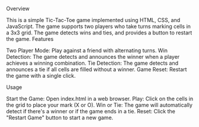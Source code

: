 Overview

This is a simple Tic-Tac-Toe game implemented using HTML, CSS, and JavaScript. The game supports two players who take turns marking cells in a 3x3 grid. The game detects wins and ties, and provides a button to restart the game.
Features

  Two Player Mode: Play against a friend with alternating turns.
  Win Detection: The game detects and announces the winner when a player achieves a winning combination.
  Tie Detection: The game detects and announces a tie if all cells are filled without a winner.
  Game Reset: Restart the game with a single click.

Usage

   Start the Game: Open index.html in a web browser.
   Play: Click on the cells in the grid to place your mark (X or O).
   Win or Tie: The game will automatically detect if there's a winner or if the game ends in a tie.
   Reset: Click the "Restart Game" button to start a new game.
